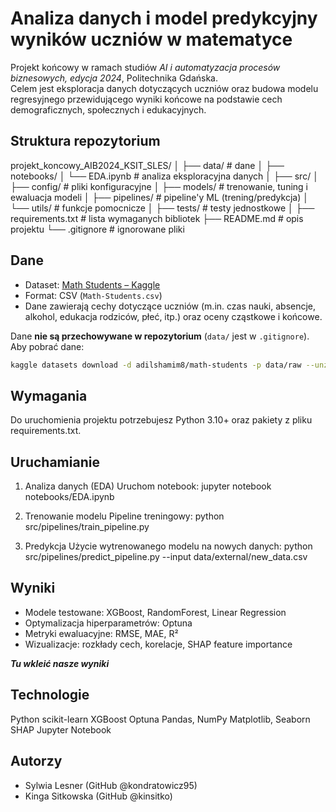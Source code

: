 # Analiza danych i model predykcyjny wyników uczniów w matematyce

Projekt końcowy w ramach studiów *AI i automatyzacja procesów biznesowych, edycja 2024*, Politechnika Gdańska.  
Celem jest eksploracja danych dotyczących uczniów oraz budowa modelu regresyjnego przewidującego wyniki końcowe na podstawie cech demograficznych, społecznych i edukacyjnych.

##  Struktura repozytorium

projekt_koncowy_AIB2024_KSIT_SLES/
│
├── data/ # dane
│
├── notebooks/
│ └── EDA.ipynb # analiza eksploracyjna danych
│
├── src/
│ ├── config/ # pliki konfiguracyjne
│ ├── models/ # trenowanie, tuning i ewaluacja modeli
│ ├── pipelines/ # pipeline'y ML (trening/predykcja)
│ └── utils/ # funkcje pomocnicze
│
├── tests/ # testy jednostkowe
│
├── requirements.txt # lista wymaganych bibliotek
├── README.md # opis projektu
└── .gitignore # ignorowane pliki


## Dane

- Dataset: [Math Students – Kaggle](https://www.kaggle.com/datasets/adilshamim8/math-students)  
- Format: CSV (`Math-Students.csv`)  
- Dane zawierają cechy dotyczące uczniów (m.in. czas nauki, absencje, alkohol, edukacja rodziców, płeć, itp.) oraz oceny cząstkowe i końcowe.  

Dane **nie są przechowywane w repozytorium** (`data/` jest w `.gitignore`).  
Aby pobrać dane:
```bash
kaggle datasets download -d adilshamim8/math-students -p data/raw --unzip

```

## Wymagania

Do uruchomienia projektu potrzebujesz Python 3.10+ oraz pakiety z pliku requirements.txt.

## Uruchamianie

1. Analiza danych (EDA)
Uruchom notebook:
jupyter notebook notebooks/EDA.ipynb


2. Trenowanie modelu
Pipeline treningowy:
python src/pipelines/train_pipeline.py

3. Predykcja
Użycie wytrenowanego modelu na nowych danych:
python src/pipelines/predict_pipeline.py --input data/external/new_data.csv


## Wyniki

- Modele testowane: XGBoost, RandomForest, Linear Regression
- Optymalizacja hiperparametrów: Optuna
- Metryki ewaluacyjne: RMSE, MAE, R²
- Wizualizacje: rozkłady cech, korelacje, SHAP feature importance

***Tu wkleić nasze wyniki*** 

## Technologie

Python
scikit-learn
XGBoost
Optuna
Pandas, NumPy
Matplotlib, Seaborn
SHAP
Jupyter Notebook

## Autorzy

- Sylwia Lesner (GitHub @kondratowicz95)
- Kinga Sitkowska (GitHub @kinsitko)